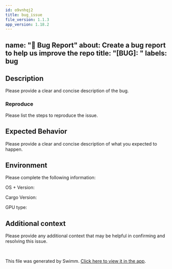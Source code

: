 ```yaml
---
id: o9vnhqj2
title: bug_issue
file_version: 1.1.3
app_version: 1.18.2
---
```


## name: ":bug: Bug Report" about: Create a bug report to help us improve the repo title: "\[BUG\]: " labels: bug

## Description

Please provide a clear and concise description of the bug.

### Reproduce

Please list the steps to reproduce the issue.

## Expected Behavior

Please provide a clear and concise description of what you expected to happen.

## Environment

Please complete the following information:

OS + Version:

Cargo Version:

GPU type:

## Additional context

Please provide any additional context that may be helpful in confirming and resolving this issue.

<br/>

This file was generated by Swimm. [Click here to view it in the app](https://app.swimm.io/repos/Z2l0aHViJTNBJTNBaWNpY2xlJTNBJTNBaW5nb255YW1hLXpr/docs/o9vnhqj2).
